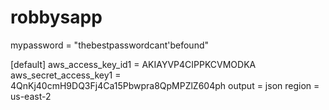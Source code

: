 # robbysapp

mypassword = "thebestpasswordcant'befound"

[default]
aws_access_key_id1 = AKIAYVP4CIPPKCVMODKA
aws_secret_access_key1 = 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
output = json
region = us-east-2
